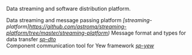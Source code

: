Data streaming and software distribution platform.

Data streaming and message passing platform *[streaming-platform]https://github.com/astromq/streaming-platform/tree/master/streaming-platform)*
Message format and types for data transfer *[sp-dto](https://github.com/astromq/streaming-platform/tree/master/sp-dto)*  
Component communication tool for Yew framework *[sp-yew](https://github.com/astromq/streaming-platform/tree/master/sp-yew)*